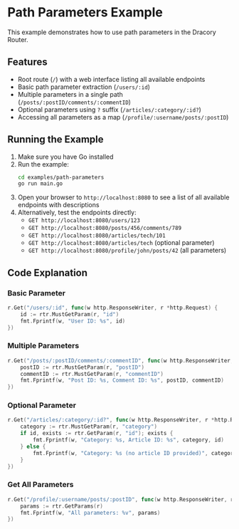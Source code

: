 # Path Parameters Example

This example demonstrates how to use path parameters in the Dracory Router.

## Features

- Root route (`/`) with a web interface listing all available endpoints
- Basic path parameter extraction (`/users/:id`)
- Multiple parameters in a single path (`/posts/:postID/comments/:commentID`)
- Optional parameters using `?` suffix (`/articles/:category/:id?`)
- Accessing all parameters as a map (`/profile/:username/posts/:postID`)

## Running the Example

1. Make sure you have Go installed
2. Run the example:
   ```bash
   cd examples/path-parameters
   go run main.go
   ```
3. Open your browser to `http://localhost:8080` to see a list of all available endpoints with descriptions
4. Alternatively, test the endpoints directly:
   - `GET http://localhost:8080/users/123`
   - `GET http://localhost:8080/posts/456/comments/789`
   - `GET http://localhost:8080/articles/tech/101`
   - `GET http://localhost:8080/articles/tech` (optional parameter)
   - `GET http://localhost:8080/profile/john/posts/42` (all parameters)

## Code Explanation

### Basic Parameter
```go
r.Get("/users/:id", func(w http.ResponseWriter, r *http.Request) {
    id := rtr.MustGetParam(r, "id")
    fmt.Fprintf(w, "User ID: %s", id)
})
```

### Multiple Parameters
```go
r.Get("/posts/:postID/comments/:commentID", func(w http.ResponseWriter, r *http.Request) {
    postID := rtr.MustGetParam(r, "postID")
    commentID := rtr.MustGetParam(r, "commentID")
    fmt.Fprintf(w, "Post ID: %s, Comment ID: %s", postID, commentID)
})
```

### Optional Parameter
```go
r.Get("/articles/:category/:id?", func(w http.ResponseWriter, r *http.Request) {
    category := rtr.MustGetParam(r, "category")
    if id, exists := rtr.GetParam(r, "id"); exists {
        fmt.Fprintf(w, "Category: %s, Article ID: %s", category, id)
    } else {
        fmt.Fprintf(w, "Category: %s (no article ID provided)", category)
    }
})
```

### Get All Parameters
```go
r.Get("/profile/:username/posts/:postID", func(w http.ResponseWriter, r *http.Request) {
    params := rtr.GetParams(r)
    fmt.Fprintf(w, "All parameters: %v", params)
})
```
